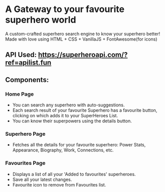 # A Gateway to your favourite superhero world
A custom-crafted superhero search engine to know your superhero better!
Made with love using HTML + CSS + VanillaJS + FontAwesome(for icons)

## API Used: https://superheroapi.com/?ref=apilist.fun


## Components:
### Home Page
- You can search any superhero with auto-suggestions.
- Each search result of your favourite Superhero has a favourite button, clicking on which adds it to your SuperHeroes List.
- You can know their superpowers using the details button.

### Superhero Page
- Fetches all the details for your favourite superhero: Power Stats, Appearance, Biography, Work, Connections, etc.
  
### Favourites Page
- Displays a list of all your 'Added to favourites' superheroes.
- Save all your latest changes.
- Favourite icon to remove from Favourites list.
